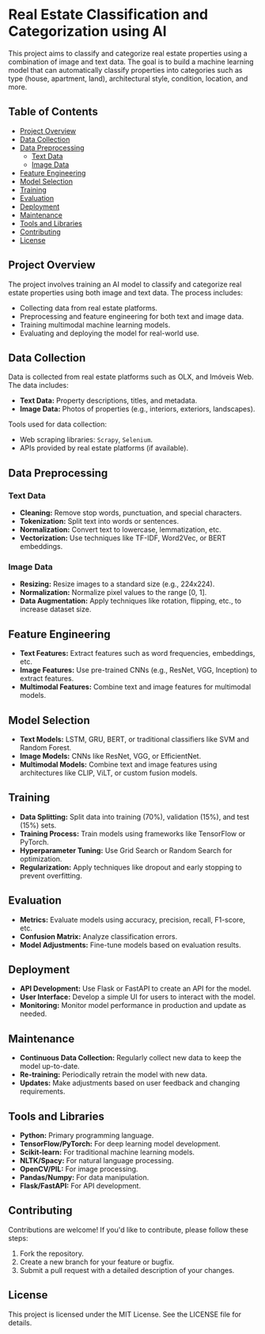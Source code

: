 # Real Estate Classification and Categorization using AI

This project aims to classify and categorize real estate properties using a combination of image and text data. The goal is to build a machine learning model that can automatically classify properties into categories such as type (house, apartment, land), architectural style, condition, location, and more.

## Table of Contents
- [Project Overview](#project-overview)
- [Data Collection](#data-collection)
- [Data Preprocessing](#data-preprocessing)
  - [Text Data](#text-data)
  - [Image Data](#image-data)
- [Feature Engineering](#feature-engineering)
- [Model Selection](#model-selection)
- [Training](#training)
- [Evaluation](#evaluation)
- [Deployment](#deployment)
- [Maintenance](#maintenance)
- [Tools and Libraries](#tools-and-libraries)
- [Contributing](#contributing)
- [License](#license)

## Project Overview
The project involves training an AI model to classify and categorize real estate properties using both image and text data. The process includes:

- Collecting data from real estate platforms.
- Preprocessing and feature engineering for both text and image data.
- Training multimodal machine learning models.
- Evaluating and deploying the model for real-world use.

## Data Collection
Data is collected from real estate platforms such as OLX, and Imóveis Web. The data includes:

- **Text Data:** Property descriptions, titles, and metadata.
- **Image Data:** Photos of properties (e.g., interiors, exteriors, landscapes).

Tools used for data collection:

- Web scraping libraries: `Scrapy`, `Selenium`.
- APIs provided by real estate platforms (if available).

## Data Preprocessing
### Text Data
- **Cleaning:** Remove stop words, punctuation, and special characters.
- **Tokenization:** Split text into words or sentences.
- **Normalization:** Convert text to lowercase, lemmatization, etc.
- **Vectorization:** Use techniques like TF-IDF, Word2Vec, or BERT embeddings.

### Image Data
- **Resizing:** Resize images to a standard size (e.g., 224x224).
- **Normalization:** Normalize pixel values to the range [0, 1].
- **Data Augmentation:** Apply techniques like rotation, flipping, etc., to increase dataset size.

## Feature Engineering
- **Text Features:** Extract features such as word frequencies, embeddings, etc.
- **Image Features:** Use pre-trained CNNs (e.g., ResNet, VGG, Inception) to extract features.
- **Multimodal Features:** Combine text and image features for multimodal models.

## Model Selection
- **Text Models:** LSTM, GRU, BERT, or traditional classifiers like SVM and Random Forest.
- **Image Models:** CNNs like ResNet, VGG, or EfficientNet.
- **Multimodal Models:** Combine text and image features using architectures like CLIP, ViLT, or custom fusion models.

## Training
- **Data Splitting:** Split data into training (70%), validation (15%), and test (15%) sets.
- **Training Process:** Train models using frameworks like TensorFlow or PyTorch.
- **Hyperparameter Tuning:** Use Grid Search or Random Search for optimization.
- **Regularization:** Apply techniques like dropout and early stopping to prevent overfitting.

## Evaluation
- **Metrics:** Evaluate models using accuracy, precision, recall, F1-score, etc.
- **Confusion Matrix:** Analyze classification errors.
- **Model Adjustments:** Fine-tune models based on evaluation results.

## Deployment
- **API Development:** Use Flask or FastAPI to create an API for the model.
- **User Interface:** Develop a simple UI for users to interact with the model.
- **Monitoring:** Monitor model performance in production and update as needed.

## Maintenance
- **Continuous Data Collection:** Regularly collect new data to keep the model up-to-date.
- **Re-training:** Periodically retrain the model with new data.
- **Updates:** Make adjustments based on user feedback and changing requirements.

## Tools and Libraries
- **Python:** Primary programming language.
- **TensorFlow/PyTorch:** For deep learning model development.
- **Scikit-learn:** For traditional machine learning models.
- **NLTK/Spacy:** For natural language processing.
- **OpenCV/PIL:** For image processing.
- **Pandas/Numpy:** For data manipulation.
- **Flask/FastAPI:** For API development.

## Contributing
Contributions are welcome! If you'd like to contribute, please follow these steps:

1. Fork the repository.
2. Create a new branch for your feature or bugfix.
3. Submit a pull request with a detailed description of your changes.

## License
This project is licensed under the MIT License. See the LICENSE file for details.
